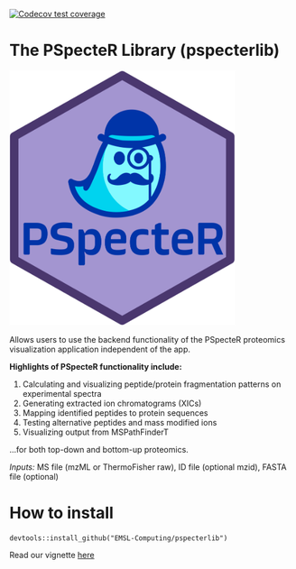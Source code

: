  <!-- badges: start -->
  [![Codecov test coverage](https://codecov.io/gh/EMSL-Computing/pspecterlib/branch/master/graph/badge.svg)](https://app.codecov.io/gh/EMSL-Computing/pspecterlib?branch=master)
  <!-- badges: end -->

# The PSpecteR Library (pspecterlib)

<img src="PSpecteR_Logo.png" alt="PSpecteR_Logo" style="width:400px;"/>

Allows users to use the backend functionality of the PSpecteR proteomics visualization application independent of the app. 

**Highlights of PSpecteR functionality include:**

1. Calculating and visualizing peptide/protein fragmentation patterns on experimental spectra
2. Generating extracted ion chromatograms (XICs)
3. Mapping identified peptides to protein sequences
4. Testing alternative peptides and mass modified ions 
5. Visualizing output from MSPathFinderT

...for both top-down and bottom-up proteomics. 

*Inputs:* MS file (mzML or ThermoFisher raw), ID file (optional mzid), FASTA file (optional) 

# How to install 

`devtools::install_github("EMSL-Computing/pspecterlib")`

Read our vignette [here](https://emsl-computing.github.io/pspecterlib/)
